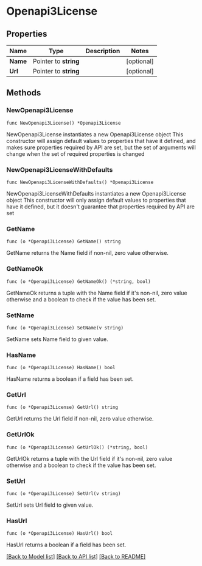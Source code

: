 # Openapi3License

## Properties

Name | Type | Description | Notes
------------ | ------------- | ------------- | -------------
**Name** | Pointer to **string** |  | [optional] 
**Url** | Pointer to **string** |  | [optional] 

## Methods

### NewOpenapi3License

`func NewOpenapi3License() *Openapi3License`

NewOpenapi3License instantiates a new Openapi3License object
This constructor will assign default values to properties that have it defined,
and makes sure properties required by API are set, but the set of arguments
will change when the set of required properties is changed

### NewOpenapi3LicenseWithDefaults

`func NewOpenapi3LicenseWithDefaults() *Openapi3License`

NewOpenapi3LicenseWithDefaults instantiates a new Openapi3License object
This constructor will only assign default values to properties that have it defined,
but it doesn't guarantee that properties required by API are set

### GetName

`func (o *Openapi3License) GetName() string`

GetName returns the Name field if non-nil, zero value otherwise.

### GetNameOk

`func (o *Openapi3License) GetNameOk() (*string, bool)`

GetNameOk returns a tuple with the Name field if it's non-nil, zero value otherwise
and a boolean to check if the value has been set.

### SetName

`func (o *Openapi3License) SetName(v string)`

SetName sets Name field to given value.

### HasName

`func (o *Openapi3License) HasName() bool`

HasName returns a boolean if a field has been set.

### GetUrl

`func (o *Openapi3License) GetUrl() string`

GetUrl returns the Url field if non-nil, zero value otherwise.

### GetUrlOk

`func (o *Openapi3License) GetUrlOk() (*string, bool)`

GetUrlOk returns a tuple with the Url field if it's non-nil, zero value otherwise
and a boolean to check if the value has been set.

### SetUrl

`func (o *Openapi3License) SetUrl(v string)`

SetUrl sets Url field to given value.

### HasUrl

`func (o *Openapi3License) HasUrl() bool`

HasUrl returns a boolean if a field has been set.


[[Back to Model list]](../README.md#documentation-for-models) [[Back to API list]](../README.md#documentation-for-api-endpoints) [[Back to README]](../README.md)


